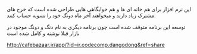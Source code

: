 این نرم افزار برای هم خانه ای ها و هم خوابگاهی هایی طراحی شده است که خرج های مشترک زیاد دارند و میخواهند آخر ماه دونگ خود را تسویه حساب کنند.

توسعه این برنامه متوقف شده است چون برنامه دیگری به نام دنگ و دونگ موجود در بازار قبلا نوشته و کامل شده است

http://cafebazaar.ir/app/?id=ir.codecomp.dangodong&ref=share
